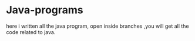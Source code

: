 # Java-programs
here i written all the java program, open inside branches ,you will get all the code related to java.
